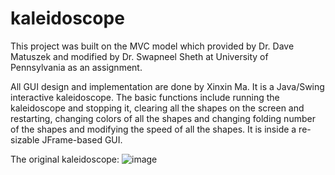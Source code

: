 # kaleidoscope

This project was built on the MVC model which provided by Dr. Dave Matuszek and modified by Dr. Swapneel Sheth at University of Pennsylvania as an assignment.

All GUI design and implementation are done by Xinxin Ma. It is a Java/Swing interactive kaleidoscope. The basic functions include running the kaleidoscope and stopping it, clearing all the shapes on the screen and restarting, changing colors of all the shapes and changing folding number of the shapes and modifying the speed of all the shapes. It is inside a re-sizable JFrame-based GUI.

The original kaleidoscope:
![image](https://cloud.githubusercontent.com/assets/11823701/16711180/6ed1fc24-461b-11e6-9e0e-dada2d3cb236.png)
